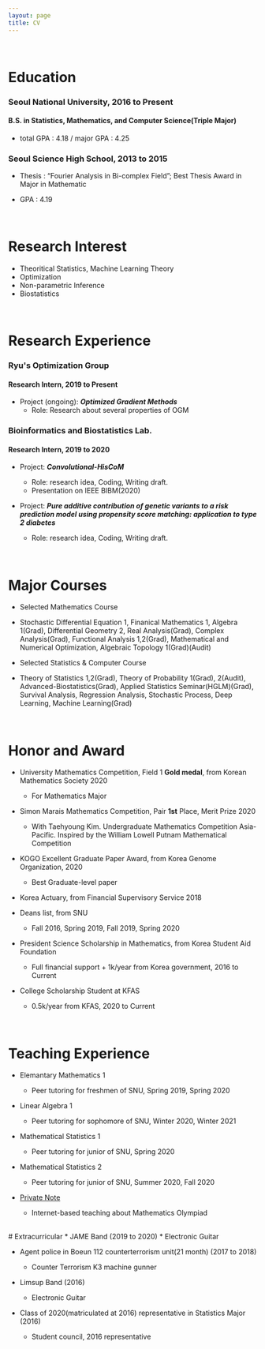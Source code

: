 ```yaml
---
layout: page
title: CV
---
```


<br/>


# Education
### Seoul National University, 2016 to Present
#### B.S. in Statistics, Mathematics, and Computer Science(Triple Major)

 * total GPA : 4.18 / major GPA : 4.25

### Seoul Science High School, 2013 to 2015

 * Thesis : “Fourier Analysis in Bi-complex Field”; Best Thesis Award in Major in Mathematic
 
 * GPA : 4.19

<br/>

# Research Interest 
 * Theoritical Statistics, Machine Learning Theory
 * Optimization
 * Non-parametric Inference
 * Biostatistics

<br/>


# Research Experience

### Ryu's Optimization Group
#### Research Intern, 2019 to Present

* Project (ongoing): _**Optimized Gradient Methods**_
  * Role: Research about several properties of OGM

### Bioinformatics and Biostatistics Lab.
#### Research Intern,	2019 to 2020

* Project: _**Convolutional-HisCoM**_
  * Role: research idea, Coding, Writing draft.
  * Presentation on IEEE BIBM(2020)

* Project: _**Pure additive contribution of genetic variants to a risk prediction model using propensity score matching: application to type 2 diabetes**_
  * Role: research idea, Coding, Writing draft.

<br/>

# Major Courses
 * Selected Mathematics Course
  * Stochastic Differential Equation 1, Finanical Mathematics 1, Algebra 1(Grad), Differential Geometry 2, Real Analysis(Grad), Complex Analysis(Grad), Functional Analysis 1,2(Grad), Mathematical and Numerical Optimization, Algebraic Topology 1(Grad)(Audit)

 * Selected Statistics & Computer Course
  * Theory of Statistics 1,2(Grad), Theory of Probability 1(Grad), 2(Audit), Advanced-Biostatistics(Grad), Applied Statistics Seminar(HGLM)(Grad), Survival Analysis, Regression Analysis, Stochastic Process, Deep Learning, Machine Learning(Grad)

<br/>


# Honor and Award

* University Mathematics Competition, Field 1 **Gold medal**, from Korean Mathematics Society 2020
  * For Mathematics Major 
* Simon Marais Mathematics Competition, Pair **1st** Place, Merit Prize 2020
  * With Taehyoung Kim. Undergraduate Mathematics Competition Asia-Pacific. Inspired by the William Lowell Putnam Mathematical Competition
* KOGO Excellent Graduate Paper Award, from Korea Genome Organization, 2020
  * Best Graduate-level paper
* Korea Actuary, from Financial Supervisory Service 2018
* Deans list, from SNU
  * Fall 2016, Spring 2019, Fall 2019, Spring 2020

* President Science Scholarship in Mathematics, from Korea Student Aid Foundation
  * Full financial support + 1k/year from Korea government, 2016 to Current
* College Scholarship Student at KFAS
  * 0.5k/year from KFAS, 2020 to Current

<br/>

# Teaching Experience
* Elemantary Mathematics 1
  * Peer tutoring for freshmen of SNU, Spring 2019, Spring 2020

* Linear Algebra 1
  * Peer tutoring for sophomore of SNU, Winter 2020, Winter 2021

* Mathematical Statistics 1
  * Peer tutoring for junior of SNU, Spring 2020

* Mathematical Statistics 2
  * Peer tutoring for junior of SNU, Summer 2020, Fall 2020

* [Private Note](https://privatenote.co.kr/) 
  * Internet-based teaching about Mathematics Olympiad
  
<br/>
# Extracurricular
* JAME Band (2019 to 2020)
  * Electronic Guitar
  
* Agent police in Boeun 112 counterterrorism unit(21 month) (2017 to 2018)
  * Counter Terrorism K3 machine gunner
  
* Limsup Band (2016)
  * Electronic Guitar

* Class of 2020(matriculated at 2016) representative in Statistics Major (2016)
  * Student council, 2016 representative

